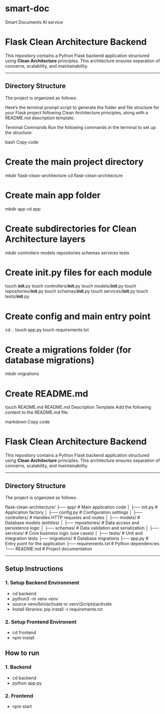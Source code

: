 # smart-doc
Smart Documents AI service


# Flask Clean Architecture Backend

This repository contains a Python Flask backend application structured using **Clean Architecture** principles. This architecture ensures separation of concerns, scalability, and maintainability.

---

## **Directory Structure**
The project is organized as follows:

Here’s the terminal prompt script to generate the folder and file structure for your Flask project following Clean Architecture principles, along with a README.md description template.

Terminal Commands
Run the following commands in the terminal to set up the structure:

bash
Copy code
# Create the main project directory
mkdir flask-clean-architecture
cd flask-clean-architecture

# Create main app folder
mkdir app
cd app

# Create subdirectories for Clean Architecture layers
mkdir controllers models repositories schemas services tests

# Create __init__.py files for each module
touch __init__.py
touch controllers/__init__.py
touch models/__init__.py
touch repositories/__init__.py
touch schemas/__init__.py
touch services/__init__.py
touch tests/__init__.py

# Create config and main entry point
cd ..
touch app.py
touch requirements.txt

# Create a migrations folder (for database migrations)
mkdir migrations

# Create README.md
touch README.md
README.md Description Template
Add the following content to the README.md file:

markdown
Copy code
# Flask Clean Architecture Backend

This repository contains a Python Flask backend application structured using **Clean Architecture** principles. This architecture ensures separation of concerns, scalability, and maintainability.

---

## **Directory Structure**
The project is organized as follows:

flask-clean-architecture/ ├── app/ # Main application code │ ├── init.py # Application factory │ ├── config.py # Configuration settings │ ├── controllers/ # Handles HTTP requests and routes │ ├── models/ # Database models (entities) │ ├── repositories/ # Data access and persistence logic │ ├── schemas/ # Data validation and serialization │ ├── services/ # Core business logic (use cases) │ ├── tests/ # Unit and integration tests ├── migrations/ # Database migrations ├── app.py # Entry point for the application ├── requirements.txt # Python dependencies └── README.md # Project documentation

---

## **Setup Instructions**

### 1. Setup Backend Environment

- cd backend
- python3 -m venv venv
- source venv/bin/activate or venv\Scripts\activate
- Install libraries: pip install -r requirements.txt

### 2. Setup Frontend Environent

- cd frontend
- npm install

## **How to run**

### 1. Backend
- cd backend
- python app.py

### 2. Frontend
- npm start